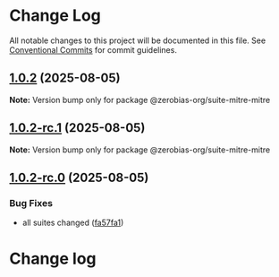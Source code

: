 # Change Log

All notable changes to this project will be documented in this file.
See [Conventional Commits](https://conventionalcommits.org) for commit guidelines.

## [1.0.2](https://github.com/zerobias-org/suite/compare/@zerobias-org/suite-mitre-mitre@1.0.2-rc.1...@zerobias-org/suite-mitre-mitre@1.0.2) (2025-08-05)

**Note:** Version bump only for package @zerobias-org/suite-mitre-mitre





## [1.0.2-rc.1](https://github.com/zerobias-org/suite/compare/@zerobias-org/suite-mitre-mitre@1.0.2-rc.0...@zerobias-org/suite-mitre-mitre@1.0.2-rc.1) (2025-08-05)

**Note:** Version bump only for package @zerobias-org/suite-mitre-mitre





## [1.0.2-rc.0](https://github.com/zerobias-org/suite/compare/@zerobias-org/suite-mitre-mitre@1.0.1...@zerobias-org/suite-mitre-mitre@1.0.2-rc.0) (2025-08-05)


### Bug Fixes

* all suites changed ([fa57fa1](https://github.com/zerobias-org/suite/commit/fa57fa1af7628003297df46b2d7740fe95bd2666))





# Change log
